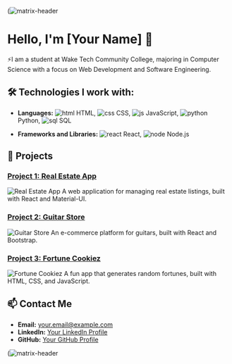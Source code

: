 (![matrix-header](https://github.com/ejmoore99/ejmoore99/assets/155325780/d3acaae1-bc14-4b88-9866-ab5648e51fbb)


# Hello, I'm [Your Name] 👋

⚡I am a student at Wake Tech Community College, majoring in Computer Science with a focus on Web Development and Software Engineering.

## 🛠 Technologies I work with:

- **Languages:** ![html](https://github.com/ejmoore99/ejmoore99/assets/155325780/8e104535-c9f1-4064-abfc-e2db28158265) HTML, 
![css](https://github.com/ejmoore99/ejmoore99/assets/155325780/bf078cea-544c-40f2-aca6-dc959b1a8a9e) CSS, 
![js](https://github.com/ejmoore99/ejmoore99/assets/155325780/8b89aa9b-7807-43b8-acf8-5c8ca7c14e65) JavaScript, 
![python](https://github.com/ejmoore99/ejmoore99/assets/155325780/42e8b33c-c567-46db-8913-9f9377414eff) Python, 
![sql](https://github.com/ejmoore99/ejmoore99/assets/155325780/9d6a7e63-36b0-47a4-8140-ca6749abe797) SQL

- **Frameworks and Libraries:** ![react](https://github.com/ejmoore99/ejmoore99/assets/155325780/748594bd-4c88-4c7d-8e8f-0eddd66f70f7) React, 
![node](https://github.com/ejmoore99/ejmoore99/assets/155325780/d1149f9b-fd8b-47b0-a681-ad2d74e79ab8) Node.js


## 🌟 Projects

### [Project 1: Real Estate App](https://github.com/yourusername/real-estate-app)
![Real Estate App](path/to/your/project1/image.jpg)
A web application for managing real estate listings, built with React and Material-UI.

### [Project 2: Guitar Store](https://github.com/yourusername/guitar-store)
![Guitar Store](path/to/your/project2/image.jpg)
An e-commerce platform for guitars, built with React and Bootstrap.

### [Project 3: Fortune Cookiez](https://github.com/yourusername/fortune-cookiez)
![Fortune Cookiez](path/to/your/project3/image.jpg)
A fun app that generates random fortunes, built with HTML, CSS, and JavaScript.

## 📫 Contact Me

- **Email:** [your.email@example.com](mailto:your.email@example.com)
- **LinkedIn:** [Your LinkedIn Profile](https://www.linkedin.com/in/yourusername)
- **GitHub:** [Your GitHub Profile](https://github.com/yourusername)

(![matrix-header](https://github.com/ejmoore99/ejmoore99/assets/155325780/d3acaae1-bc14-4b88-9866-ab5648e51fbb)

<!---
ejmoore99/ejmoore99 is a ✨ special ✨ repository because its `README.md` (this file) appears on your GitHub profile.
You can click the Preview link to take a look at your changes.
--->

